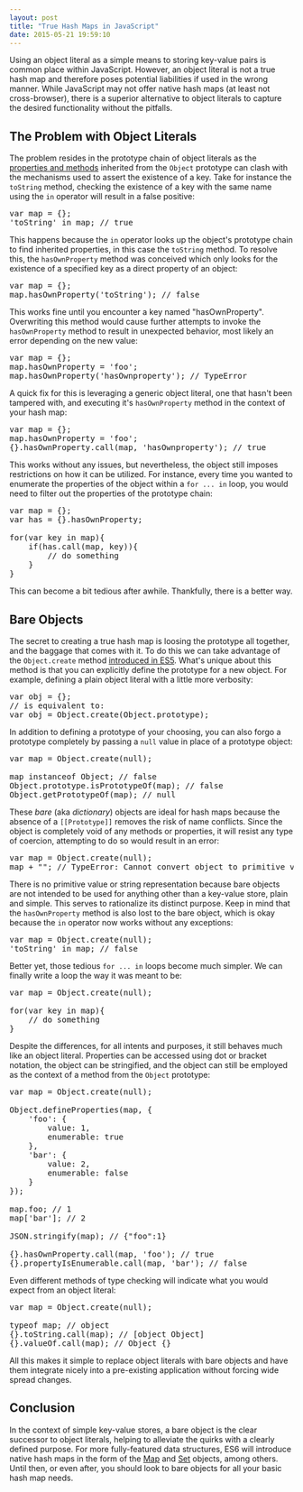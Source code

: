 ```yaml
---
layout: post
title: "True Hash Maps in JavaScript"
date: 2015-05-21 19:59:10
---
```


Using an object literal as a simple means to storing key-value pairs is common place within JavaScript. However, an object literal is not a true hash map and therefore poses potential liabilities if used in the wrong manner. While JavaScript may not offer native hash maps (at least not cross-browser), there is a superior alternative to object literals to capture the desired functionality without the pitfalls.

## The Problem with Object Literals

The problem resides in the prototype chain of object literals as the [properties and methods](https://developer.mozilla.org/en-US/docs/Web/JavaScript/Reference/Global_Objects/Object/prototype#Properties) inherited from the `Object` prototype can clash with the mechanisms used to assert the existence of a key. Take for instance the `toString` method, checking the existence of a key with the same name using the `in` operator will result in a false positive:

<div class="code-block">

<pre class="prettyprint lang-javascript">var map = {};
'toString' in map; // true
</pre>

</div>

This happens because the `in` operator looks up the object's prototype chain to find inherited properties, in this case the `toString` method. To resolve this, the `hasOwnProperty` method was conceived which only looks for the existence of a specified key as a direct property of an object:

<div class="code-block">

<pre class="prettyprint lang-javascript">var map = {};
map.hasOwnProperty('toString'); // false
</pre>

</div>

This works fine until you encounter a key named "hasOwnProperty". Overwriting this method would cause further attempts to invoke the `hasOwnProperty` method to result in unexpected behavior, most likely an error depending on the new value:

<div class="code-block">

<pre class="prettyprint lang-javascript">var map = {};
map.hasOwnProperty = 'foo';
map.hasOwnProperty('hasOwnproperty'); // TypeError
</pre>

</div>

A quick fix for this is leveraging a generic object literal, one that hasn't been tampered with, and executing it's `hasOwnProperty` method in the context of your hash map:

<div class="code-block">

<pre class="prettyprint lang-javascript">var map = {};
map.hasOwnProperty = 'foo';
{}.hasOwnProperty.call(map, 'hasOwnproperty'); // true
</pre>

</div>

This works without any issues, but nevertheless, the object still imposes restrictions on how it can be utilized. For instance, every time you wanted to enumerate the properties of the object within a `for ... in` loop, you would need to filter out the properties of the prototype chain:

<div class="code-block">

<pre class="prettyprint lang-javascript">var map = {};
var has = {}.hasOwnProperty;

for(var key in map){
    if(has.call(map, key)){
        // do something
    }
}
</pre>

</div>

This can become a bit tedious after awhile. Thankfully, there is a better way.

## Bare Objects

The secret to creating a true hash map is loosing the prototype all together, and the baggage that comes with it. To do this we can take advantage of the `Object.create` method [introduced in ES5](http://www.ecma-international.org/ecma-262/5.1/#sec-15.2.3.5). What's unique about this method is that you can explicitly define the prototype for a new object. For example, defining a plain object literal with a little more verbosity:

<div class="code-block">

<pre class="prettyprint lang-javascript">var obj = {};
// is equivalent to:
var obj = Object.create(Object.prototype);
</pre>

</div>

In addition to defining a prototype of your choosing, you can also forgo a prototype completely by passing a `null` value in place of a prototype object:

<div class="code-block">

<pre class="prettyprint lang-javascript">var map = Object.create(null);

map instanceof Object; // false
Object.prototype.isPrototypeOf(map); // false
Object.getPrototypeOf(map); // null
</pre>

</div>

These _bare_ (aka _dictionary_) objects are ideal for hash maps because the absence of a `[[Prototype]]` removes the risk of name conflicts. Since the object is completely void of any methods or properties, it will resist any type of coercion, attempting to do so would result in an error:

<div class="code-block">

<pre class="prettyprint lang-javascript">var map = Object.create(null);
map + ""; // TypeError: Cannot convert object to primitive value
</pre>

</div>

There is no primitive value or string representation because bare objects are not intended to be used for anything other than a key-value store, plain and simple. This serves to rationalize its distinct purpose. Keep in mind that the `hasOwnProperty` method is also lost to the bare object, which is okay because the `in` operator now works without any exceptions:

<div class="code-block">

<pre class="prettyprint lang-javascript">var map = Object.create(null);
'toString' in map; // false
</pre>

</div>

Better yet, those tedious `for ... in` loops become much simpler. We can finally write a loop the way it was meant to be:

<div class="code-block">

<pre class="prettyprint lang-javascript">var map = Object.create(null);

for(var key in map){
    // do something
}
</pre>

</div>

Despite the differences, for all intents and purposes, it still behaves much like an object literal. Properties can be accessed using dot or bracket notation, the object can be stringified, and the object can still be employed as the context of a method from the `Object` prototype:

<div class="code-block">

<pre class="prettyprint lang-javascript">var map = Object.create(null);

Object.defineProperties(map, {
    'foo': {
        value: 1,
        enumerable: true
    },
    'bar': {
        value: 2,
        enumerable: false
    }
});

map.foo; // 1
map['bar']; // 2

JSON.stringify(map); // {"foo":1}

{}.hasOwnProperty.call(map, 'foo'); // true
{}.propertyIsEnumerable.call(map, 'bar'); // false
</pre>

</div>

Even different methods of type checking will indicate what you would expect from an object literal:

<div class="code-block">

<pre class="prettyprint lang-javascript">var map = Object.create(null);

typeof map; // object
{}.toString.call(map); // [object Object]
{}.valueOf.call(map); // Object {}
</pre>

</div>

All this makes it simple to replace object literals with bare objects and have them integrate nicely into a pre-existing application without forcing wide spread changes.

## Conclusion

In the context of simple key-value stores, a bare object is the clear successor to object literals, helping to alleviate the quirks with a clearly defined purpose. For more fully-featured data structures, ES6 will introduce native hash maps in the form of the [Map](https://developer.mozilla.org/en-US/docs/Web/JavaScript/Reference/Global_Objects/Map) and [Set](https://developer.mozilla.org/en-US/docs/Web/JavaScript/Reference/Global_Objects/Set) objects, among others. Until then, or even after, you should look to bare objects for all your basic hash map needs.